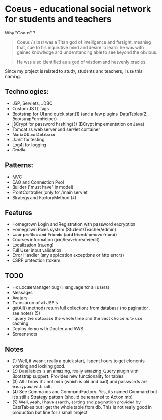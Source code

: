 # Coeus - educational social network for students and teachers

Why "Coeus" ?

> Coeus /ˈsiːəs/ was a Titan god of intelligence and farsight, meaning that, due to his inquisitive mind and desire to learn, he was with gained knowledge and understanding able to see beyond the obvious.

> He was also identified as a god of wisdom and heavenly oracles.

Since my project is related to study, students and teachers, I use this naming.


## Technologies:
- JSP, Servlets, JDBC
- Custom JSTL tags
- Bootstrap for UI and quick start(1) (and a few plugins: DataTables(2), BootstrapFormHelper)
- jBCrypt for password hashing(3) (BCrypt implementation on Java)
- Tomcat as web server and servlet container
- MariaDB as Database
- JUnit for testing
- Log4j for logging
- Gradle

## Patterns:
- MVC
- DAO and Connection Pool
- Builder ("must have" in model)
- FrontController (only for /main servlet)
- Strategy and FactoryMethod (4)

## Features
- Homegrown Login and Registration with password encryption
- Homegrown Roles system (Student/Teacher/Admin)
- User profiles and Friends (add friend/remove friend)
- Courses information (join/leave/create/edit)
- Localization (ru/eng)
- Full User input validation
- Error Handler (any application exceptions or http errors)
- CSRF protection (token)

## TODO
- Fix LocaleManager bug (1 language for all users)
- Messages
- Avatars
- Translation of all JSP's
- getAll() methods return full collections from database (no pagination, see notes) (5)
- I query the database the whole time and the best choice is to use caching
- Deploy demo with Docker and AWS
- Screenshots

## Notes
- (1) Well, it wasn't really a quick start, I spent hours to get elements working and looking good.
- (2) DataTables is an amazing, really amazing jQuery plugin with Bootstrap support. Provides new functionality for tables
- (3) All I know it's not md5 (which is old and bad) and passwords are encrypted with salt.
- (4) See Commands and CommandFactory. Yes, its named Command but it's still a Strategy pattern (should be renamed to Action mb)
- (5) Well, yeah, I have search, sorting and pagination provided by DataTables but I get the whole table from db. This is not really good in production but fine for a small project.
